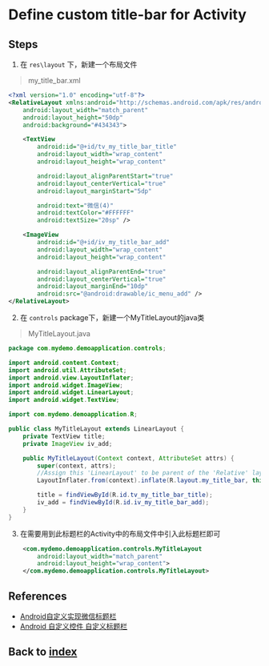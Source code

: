 # Define custom title-bar for Activity
## Steps

1. 在 `res\layout` 下，新建一个布局文件

> my_title_bar.xml

```xml
<?xml version="1.0" encoding="utf-8"?>
<RelativeLayout xmlns:android="http://schemas.android.com/apk/res/android"
    android:layout_width="match_parent"
    android:layout_height="50dp"
    android:background="#434343">

    <TextView
        android:id="@+id/tv_my_title_bar_title"
        android:layout_width="wrap_content"
        android:layout_height="wrap_content"

        android:layout_alignParentStart="true"
        android:layout_centerVertical="true"
        android:layout_marginStart="5dp"

        android:text="微信(4)"
        android:textColor="#FFFFFF"
        android:textSize="20sp" />

    <ImageView
        android:id="@+id/iv_my_title_bar_add"
        android:layout_width="wrap_content"
        android:layout_height="wrap_content"

        android:layout_alignParentEnd="true"
        android:layout_centerVertical="true"
        android:layout_marginEnd="10dp"
        android:src="@android:drawable/ic_menu_add" />
</RelativeLayout>
```

2. 在 `controls` package下，新建一个MyTitleLayout的java类

> MyTitleLayout.java

```java
package com.mydemo.demoapplication.controls;

import android.content.Context;
import android.util.AttributeSet;
import android.view.LayoutInflater;
import android.widget.ImageView;
import android.widget.LinearLayout;
import android.widget.TextView;

import com.mydemo.demoapplication.R;

public class MyTitleLayout extends LinearLayout {
    private TextView title;
    private ImageView iv_add;

    public MyTitleLayout(Context context, AttributeSet attrs) {
        super(context, attrs);
        //Assign this 'LinearLayout' to be parent of the 'Relative' layout
        LayoutInflater.from(context).inflate(R.layout.my_title_bar, this);

        title = findViewById(R.id.tv_my_title_bar_title);
        iv_add = findViewById(R.id.iv_my_title_bar_add);
    }
}
```

3. 在需要用到此标题栏的Activity中的布局文件中引入此标题栏即可

```xml
    <com.mydemo.demoapplication.controls.MyTitleLayout
        android:layout_width="match_parent"
        android:layout_height="wrap_content">
    </com.mydemo.demoapplication.controls.MyTitleLayout>
```

## References
- [Android自定义实现微信标题栏](https://www.cnblogs.com/cxyc/p/5377873.html)
- [Android 自定义控件 自定义标题栏](https://blog.csdn.net/plain_maple/article/details/52651171)

## Back to [index](./index.md)
